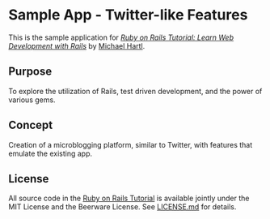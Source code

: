# Sample App - Twitter-like Features

This is the sample application for
[*Ruby on Rails Tutorial:
Learn Web Development with Rails*](http://www.railstutorial.org/)
by [Michael Hartl](http://www.michaelhartl.com/).

## Purpose
To explore the utilization of Rails, test driven development, and the power of various gems.

## Concept
Creation of a microblogging platform, similar to Twitter, with features that emulate the existing app.

## License

All source code in the [Ruby on Rails Tutorial](http://railstutorial.org/)
is available jointly under the MIT License and the Beerware License. See
[LICENSE.md](LICENSE.md) for details.
